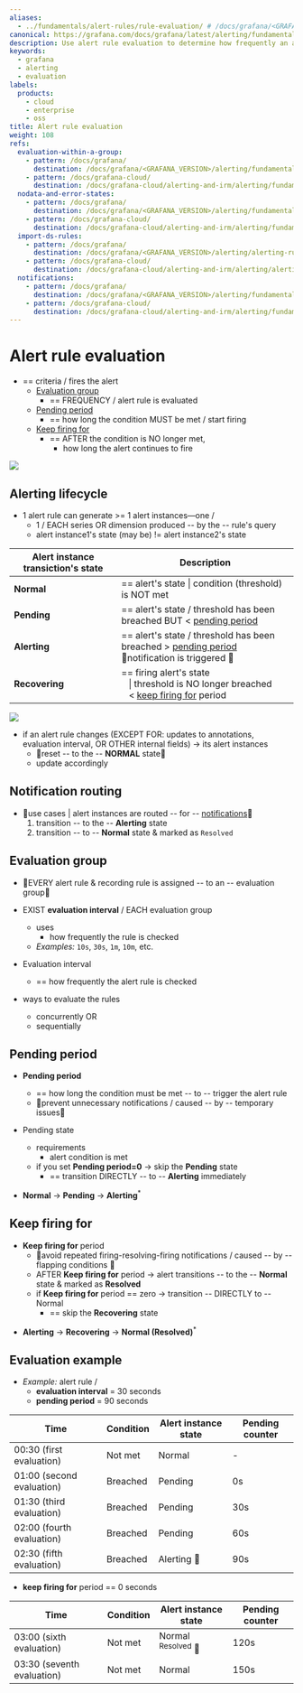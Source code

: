 ```yaml
---
aliases:
  - ../fundamentals/alert-rules/rule-evaluation/ # /docs/grafana/<GRAFANA_VERSION>/alerting/fundamentals/alert-rules/rule-evaluation/
canonical: https://grafana.com/docs/grafana/latest/alerting/fundamentals/alert-rule-evaluation/
description: Use alert rule evaluation to determine how frequently an alert rule should be evaluated and how quickly it should change its state
keywords:
  - grafana
  - alerting
  - evaluation
labels:
  products:
    - cloud
    - enterprise
    - oss
title: Alert rule evaluation
weight: 108
refs:
  evaluation-within-a-group:
    - pattern: /docs/grafana/
      destination: /docs/grafana/<GRAFANA_VERSION>/alerting/fundamentals/alert-rule-evaluation/evaluation-within-a-group/
    - pattern: /docs/grafana-cloud/
      destination: /docs/grafana-cloud/alerting-and-irm/alerting/fundamentals/alert-rule-evaluation/evaluation-within-a-group/
  nodata-and-error-states:
    - pattern: /docs/grafana/
      destination: /docs/grafana/<GRAFANA_VERSION>/alerting/fundamentals/alert-rule-evaluation/nodata-and-error-states/
    - pattern: /docs/grafana-cloud/
      destination: /docs/grafana-cloud/alerting-and-irm/alerting/fundamentals/alert-rule-evaluation/nodata-and-error-states/
  import-ds-rules:
    - pattern: /docs/grafana/
      destination: /docs/grafana/<GRAFANA_VERSION>/alerting/alerting-rules/alerting-migration/
    - pattern: /docs/grafana-cloud/
      destination: /docs/grafana-cloud/alerting-and-irm/alerting/alerting-rules/alerting-migration/
  notifications:
    - pattern: /docs/grafana/
      destination: /docs/grafana/<GRAFANA_VERSION>/alerting/fundamentals/notifications/
    - pattern: /docs/grafana-cloud/
      destination: /docs/grafana-cloud/alerting-and-irm/alerting/fundamentals/notifications/
---
```


# Alert rule evaluation

* == criteria / fires the alert
  - [Evaluation group](#evaluation-group)
    - == FREQUENCY / alert rule is evaluated
  - [Pending period](#pending-period)
    - == how long the condition MUST be met / start firing
  - [Keep firing for](#pending-period)
    - == AFTER the condition is NO longer met, 
      - how long the alert continues to fire 

![](/grafana/media/docs/alerting/alert-rule-evaluation-2.png)

## Alerting lifecycle

* 1 alert rule can generate >= 1 alert instances—one /
  * 1 / EACH series OR dimension produced -- by the -- rule's query
  * alert instance1's state (may be) != alert instance2's state

| Alert instance transiction's state | Description                                                                                                                                   |
|------------------------------------|-----------------------------------------------------------------------------------------------------------------------------------------------|
| **Normal**                         | == alert's state \| condition (threshold) is NOT met                                                                                          |
| **Pending**                        | == alert's state / threshold has been breached BUT < [pending period](#pending-period)                                                        |
| **Alerting**                       | == alert's state / threshold has been breached > [pending period](#pending-period) <br/> 👀notification is triggered 👀                       |
| **Recovering**                     | == firing alert's state <br/> &nbsp;&nbsp; \| threshold is NO longer breached <br/> &nbsp;&nbsp; < [keep firing for](#keep-firing-for) period |

![](/grafana/media/docs/alerting/alert-rule-evaluation-basic-statediagram.png)

* if an alert rule changes (EXCEPT FOR: updates to annotations, evaluation interval, OR OTHER internal fields) -> its alert instances 
  * 👀reset -- to the -- **NORMAL** state👀
  * update accordingly

## Notification routing

* 👀use cases | alert instances are routed -- for -- [notifications](ref:notifications)👀
  1. transition -- to the -- **Alerting** state
  2. transition -- to -- **Normal** state & marked as `Resolved`

## Evaluation group

* 👀EVERY alert rule & recording rule is assigned -- to an -- evaluation group👀

* EXIST **evaluation interval** / EACH evaluation group
  * uses
    * how frequently the rule is checked
  * _Examples:_ `10s`, `30s`, `1m`, `10m`, etc.

* Evaluation interval
  * == how frequently the alert rule is checked

* ways to evaluate the rules
  * concurrently OR
  * sequentially

## Pending period

* **Pending period**
  * == how long the condition must be met -- to -- trigger the alert rule
  * 👀prevent unnecessary notifications / caused -- by -- temporary issues👀

* Pending state
  * requirements
    * alert condition is met
  * if you set **Pending period=0** -> skip the **Pending** state
    * == transition DIRECTLY -- to -- **Alerting** immediately

- **Normal** -> **Pending** -> **Alerting**<sup>\*</sup>

## Keep firing for

* **Keep firing for** period
  * 👀avoid repeated firing-resolving-firing notifications / caused -- by -- flapping conditions 👀
  * AFTER **Keep firing for** period -> alert transitions -- to the -- **Normal** state & marked as **Resolved**
  * if **Keep firing for** period == zero -> transition -- DIRECTLY to -- Normal
    * == skip the **Recovering** state 

- **Alerting** → **Recovering** → **Normal (Resolved)**<sup>\*</sup>

## Evaluation example

* _Example:_ alert rule / 
  * **evaluation interval** = 30 seconds
  * **pending period** = 90 seconds

| Time                      | Condition | Alert instance state | Pending counter |
| ------------------------- | --------- | -------------------- | --------------- |
| 00:30 (first evaluation)  | Not met   | Normal               | -               |
| 01:00 (second evaluation) | Breached  | Pending              | 0s              |
| 01:30 (third evaluation)  | Breached  | Pending              | 30s             |
| 02:00 (fourth evaluation) | Breached  | Pending              | 60s             |
| 02:30 (fifth evaluation)  | Breached  | Alerting 📩          | 90s             |

* **keep firing for** period == 0 seconds

| Time                       | Condition | Alert instance state          | Pending counter |
| -------------------------- | --------- | ----------------------------- | --------------- |
| 03:00 (sixth evaluation)   | Not met   | Normal <sup>Resolved</sup> 📩 | 120s            |
| 03:30 (seventh evaluation) | Not met   | Normal                        | 150s            |
